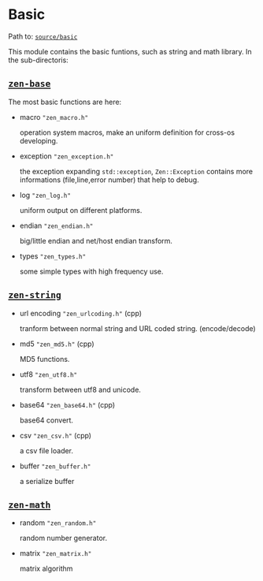 # Basic

Path to: [`source/basic`](./source/basic)

This module contains the basic funtions, such as string and math library. In the sub-directoris:

## [`zen-base`](./source/basic/zen-base)

The most basic functions are here:

- macro `"zen_macro.h"`

  operation system macros, make an uniform definition for cross-os developing.

- exception `"zen_exception.h"`

  the exception expanding `std::exception`, `Zen::Exception` contains more informations (file,line,error number) that help to debug.

- log `"zen_log.h"`

  uniform output on different platforms.

- endian `"zen_endian.h"`

  big/little endian and net/host endian transform.

- types `"zen_types.h"`

  some simple types with high frequency use.

## [`zen-string`](./source/basic/zen-string)

- url encoding `"zen_urlcoding.h"` (cpp)

  tranform between normal string and URL coded string. (encode/decode)

- md5 `"zen_md5.h"` (cpp)

  MD5 functions.

- utf8 `"zen_utf8.h"`

  transform between utf8 and unicode.

- base64 `"zen_base64.h"` (cpp)

  base64 convert.

- csv `"zen_csv.h"` (cpp)

  a csv file loader.

- buffer `"zen_buffer.h"`

  a serialize buffer

## [`zen-math`](./source/basic/zen-math)

- random `"zen_random.h"`

  random number generator.

- matrix `"zen_matrix.h"`

  matrix algorithm

